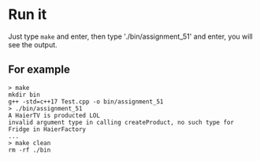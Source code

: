 # Run it

Just type `make` and enter, then type './bin/assignment_51' and enter, you will see the output.

## For example

```plain
> make
mkdir bin
g++ -std=c++17 Test.cpp -o bin/assignment_51
> ./bin/assignment_51
A HaierTV is producted LOL
invalid argument type in calling createProduct, no such type for Fridge in HaierFactory
...
> make clean
rm -rf ./bin
```

